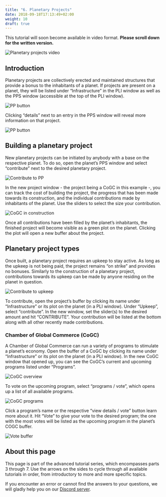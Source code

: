 ```yaml
---
title: "6. Planetary Projects"
date: 2018-09-18T17:13:49+02:00
weight: 10
draft: true
---
```


This tutorial will soon become available in video format. __Please scroll down for the written version.__

![Planetary projects video](thumbnail-tutorial-coming.png)

## Introduction

Planetary projects are collectively erected and maintained structures that provide a bonus to the inhabitants of a planet. If projects are present on a planet, they will be listed under “Infrastructure” in the PLI window as well as the PPS window (accessible at the top of the PLI window).

![PP button](pp-button.png)

Clicking “details” next to an entry in the PPS window will reveal more information on that project.

![PP button](pps-buffer.png)

## Building a planetary project

New planetary projects can be initiated by anybody with a base on the respective planet. To do so, open the planet’s PPS window and select “contribute” next to the desired planetary project.

![Contribute to PP](contribute.png)

In the new project window - the project being a CoGC in this example -, you can track the cost of building the project, the progress that has been made towards its construction, and the individual contributions made by inhabitants of the planet. Use the sliders to select the size your contribution.


![CoGC in construction](cogc-in-construction.png)

Once all contributions have been filled by the planet’s inhabitants, the finished project will become visible as a green plot on the planet. Clicking the plot will open a new buffer about the project.

## Planetary project types

Once built, a planetary project requires an upkeep to stay active. As long as the upkeep is not being paid, the project remains “on strike” and provides no bonuses. Similarly to the construction of a planetary project, contributions towards its upkeep can be made by anyone residing on the planet in question.

![Contribute to upkeep](contribute-to-upkeep.png)

To contribute, open the project’s buffer by clicking its name under “Infrastructure” or its plot on the planet (in a PLI window). Under “Upkeep”, select “contribute”. In the new window, set the slider(s) to the desired amount and hit “CONTRIBUTE”. Your contribution will be listed at the bottom along with all other recently made contributions.

### Chamber of Global Commerce (CoGC)

A Chamber of Global Commerce can run a variety of programs to stimulate a planet’s economy. Open the buffer of a CoGC by clicking its name under “Infrastructure” or its plot on the planet (in a PLI window). In the new CoGC window that opened up, you can see the CoGC’s current and upcoming programs listed under “Programs”.

![CoGC overview](cogc-overview.jpg)

To vote on the upcoming program, select “programs / vote”, which opens up a list of all available programs.

![CoGC programs](cogc-programs.jpg)

Click a program’s name or the respective “view details / vote” button learn more about it. Hit “Vote” to give your vote to the desired program; the one with the most votes will be listed as the upcoming program in the planet’s COGC buffer. 

![Vote buffer](vote-buffer.png)


## About this page

This page is part of the advanced tutorial series, which encompasses parts 3 through 7. Use the arrows on the sides to cycle through all available tutorials in order, from introductory to more and more specific topics.

If you encounter an error or cannot find the answers to your questions, we will gladly help you on our [Discord server](https://discordapp.com/invite/G7gj7PT).